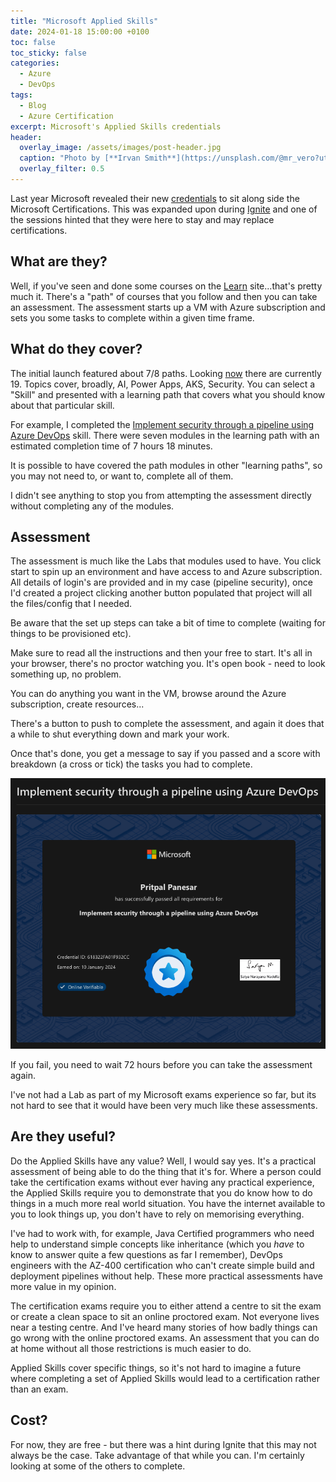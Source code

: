 ```yaml
---
title: "Microsoft Applied Skills"
date: 2024-01-18 15:00:00 +0100
toc: false
toc_sticky: false
categories:
  - Azure
  - DevOps
tags:
  - Blog
  - Azure Certification
excerpt: Microsoft's Applied Skills credentials
header: 
  overlay_image: /assets/images/post-header.jpg
  caption: "Photo by [**Irvan Smith**](https://unsplash.com/@mr_vero?utm_source=unsplash&utm_medium=referral&utm_content=creditCopyText) on [**Unsplash**](https://unsplash.com)"
  overlay_filter: 0.5
---
```

Last year Microsoft revealed their new [credentials](https://techcommunity.microsoft.com/t5/microsoft-learn-blog/announcing-microsoft-applied-skills-the-new-credentials-to/ba-p/3775645) to sit along side the Microsoft Certifications. This was expanded upon during [Ignite](https://ignite.microsoft.com/) and one of the sessions hinted that they were here to stay and may replace certifications.

## What are they?

Well, if you've seen and done some courses on the [Learn](https://learn.microsoft.com/en-us/training/browse/) site...that's pretty much it. There's a "path" of courses that you follow and then you can take an assessment. The assessment starts up a VM with Azure subscription and sets you some tasks to complete within a given time frame.

## What do they cover?

The initial launch featured about 7/8 paths. Looking [now](https://learn.microsoft.com/en-us/credentials/browse/?credential_types=applied%20skills) there are currently 19. Topics cover, broadly, AI, Power Apps, AKS, Security. You can select a "Skill" and presented with a learning path that covers what you should know about that particular skill.

For example, I completed the [Implement security through a pipeline using Azure DevOps](https://learn.microsoft.com/en-us/credentials/applied-skills/implement-security-through-pipeline-using-devops/) skill. There were seven modules in the learning path with an estimated completion time of 7 hours 18 minutes.

It is possible to have covered the path modules in other "learning paths", so you may not need to, or want to, complete all of them.

I didn't see anything to stop you from attempting the assessment directly without completing any of the modules.

## Assessment

The assessment is much like the Labs that modules used to have. You click start to spin up an environment and have access to and Azure subscription. All details of login's are provided and in my case (pipeline security), once I'd created a project clicking another button populated that project will all the files/config that I needed.

Be aware that the set up steps can take a bit of time to complete (waiting for things to be provisioned etc).

Make sure to read all the instructions and then your free to start. It's all in your browser, there's no proctor watching you. It's open book - need to look something up, no problem.

You can do anything you want in the VM, browse around the Azure subscription, create resources...

There's a button to push to complete the assessment, and again it does that a while to shut everything down and mark your work.

Once that's done, you get a message to say if you passed and a score with breakdown (a cross or tick) the tasks you had to complete.

![Applied Skills Credential](/assets/images/applied-skills-cert.png)

If you fail, you need to wait 72 hours before you can take the assessment again.

I've not had a Lab as part of my Microsoft exams experience so far, but its not hard to see that it would have been very much like these assessments.

## Are they useful?

Do the Applied Skills have any value? Well, I would say yes. It's a practical assessment of being able to do the thing that it's for. Where a person could take the certification exams without ever having any practical experience, the Applied Skills require you to demonstrate that you do know how to do things in a much more real world situation. You have the internet available to you to look things up, you don't have to rely on memorising everything.

I've had to work with, for example, Java Certified programmers who need help to understand simple concepts like inheritance (which you *have* to know to answer quite a few questions as far I remember), DevOps engineers with the AZ-400 certification who can't create simple build and deployment pipelines without help. These more practical assessments have more value in my opinion.

The certification exams require you to either attend a centre to sit the exam or create a clean space to sit an online proctored exam. Not everyone lives near a testing centre. And I've heard many stories of how badly things can go wrong with the online proctored exams. An assessment that you can do at home without all those restrictions is much easier to do.

Applied Skills cover specific things, so it's not hard to imagine a future where completing a set of Applied Skills would lead to a certification rather than an exam.

## Cost?

For now, they are free - but there was a hint during Ignite that this may not always be the case. Take advantage of that while you can. I'm certainly looking at some of the others to complete.